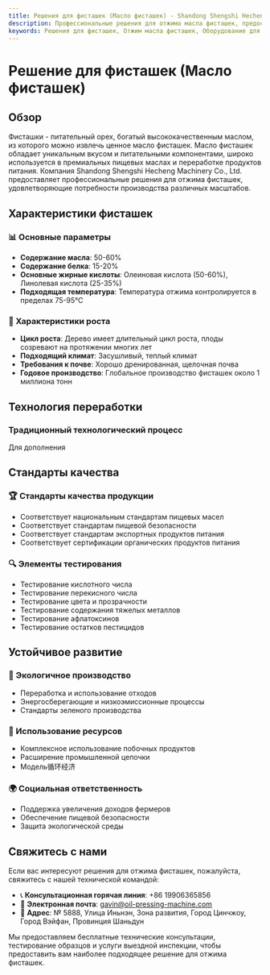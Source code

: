 ```yaml
---
title: Решения для фисташек (Масло фисташек) - Shandong Shengshi Hecheng Machinery Co., Ltd.
description: Профессиональные решения для отжима масла фисташек, предоставление оборудования и технических услуг по переработке масла фисташек, содержание масла 50-60%, использование подходящего процесса отжима для выделения питательной ценности, удовлетворяющие различные потребности от небольших мастерских до крупных заводов.
keywords: Решения для фисташек, Отжим масла фисташек, Оборудование для переработки фисташек, Линия производства масла фисташек, Пресс для масла фисташек, Экстракция масла фисташек, Переработка масличных семян фисташек, Оборудование для отжима масла фисташек, Оборудование для производства масла фисташек, Завод по переработке масла фисташек, Питательная ценность масла фисташек
---
```


# Решение для фисташек (Масло фисташек)

## Обзор

Фисташки - питательный орех, богатый высококачественным маслом, из которого можно извлечь ценное масло фисташек. Масло фисташек обладает уникальным вкусом и питательными компонентами, широко используется в премиальных пищевых маслах и переработке продуктов питания. Компания Shandong Shengshi Hecheng Machinery Co., Ltd. предоставляет профессиональные решения для отжима фисташек, удовлетворяющие потребности производства различных масштабов.

## Характеристики фисташек

### 📊 Основные параметры
- **Содержание масла**: 50-60%
- **Содержание белка**: 15-20%
- **Основные жирные кислоты**: Олеиновая кислота (50-60%), Линолевая кислота (25-35%)
- **Подходящая температура**: Температура отжима контролируется в пределах 75-95℃

### 🌱 Характеристики роста
- **Цикл роста**: Дерево имеет длительный цикл роста, плоды созревают на протяжении многих лет
- **Подходящий климат**: Засушливый, теплый климат
- **Требования к почве**: Хорошо дренированная, щелочная почва
- **Годовое производство**: Глобальное производство фисташек около 1 миллиона тонн

## Технология переработки

### Традиционный технологический процесс
Для дополнения

## Стандарты качества

### 🏆 Стандарты качества продукции
- Соответствует национальным стандартам пищевых масел
- Соответствует стандартам пищевой безопасности
- Соответствует стандартам экспортных продуктов питания
- Соответствует сертификации органических продуктов питания

### 🔍 Элементы тестирования
- Тестирование кислотного числа
- Тестирование перекисного числа
- Тестирование цвета и прозрачности
- Тестирование содержания тяжелых металлов
- Тестирование афлатоксинов
- Тестирование остатков пестицидов

## Устойчивое развитие

### 🌱 Экологичное производство
- Переработка и использование отходов
- Энергосберегающие и низкоэмиссионные процессы
- Стандарты зеленого производства

### 🔄 Использование ресурсов
- Комплексное использование побочных продуктов
- Расширение промышленной цепочки
- Модель循环经济

### 🌍 Социальная ответственность
- Поддержка увеличения доходов фермеров
- Обеспечение пищевой безопасности
- Защита экологической среды

## Свяжитесь с нами

Если вас интересуют решения для отжима фисташек, пожалуйста, свяжитесь с нашей технической командой:

- 📞 **Консультационная горячая линия**: +86 19906365856
- 📧 **Электронная почта**: gavin@oil-pressing-machine.com
- 📍 **Адрес**: № 5888, Улица Иньнэн, Зона развития, Город Цинчжоу, Город Вэйфан, Провинция Шаньдун

Мы предоставляем бесплатные технические консультации, тестирование образцов и услуги выездной инспекции, чтобы предоставить вам наиболее подходящее решение для отжима фисташек.